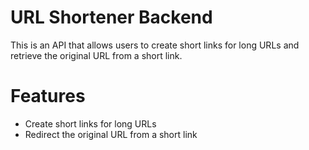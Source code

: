# URL Shortener Backend
This is an API that allows users to create short links for long URLs and retrieve the original URL from a short link.

# Features
- Create short links for long URLs
- Redirect the original URL from a short link

